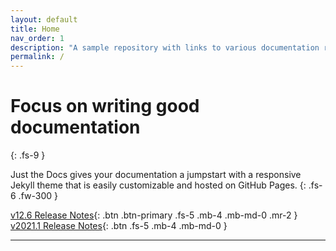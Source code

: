 ```yaml
---
layout: default
title: Home
nav_order: 1
description: "A sample repository with links to various documentation related to Libero"
permalink: /
---
```


# Focus on writing good documentation
{: .fs-9 }

Just the Docs gives your documentation a jumpstart with a responsive Jekyll theme that is easily customizable and hosted on GitHub Pages.
{: .fs-6 .fw-300 }

[v12.6 Release Notes](/docs/v12-6){: .btn .btn-primary .fs-5 .mb-4 .mb-md-0 .mr-2 } [v2021.1 Release Notes](/docs/v2021-1/){: .btn .fs-5 .mb-4 .mb-md-0 }

---

